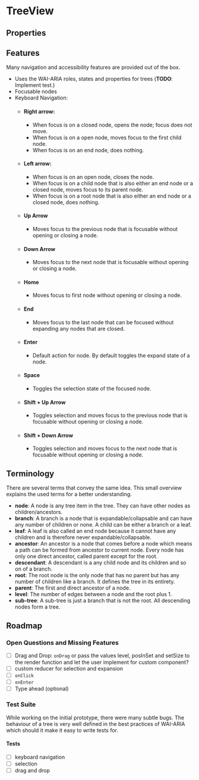 # TreeView

## Properties

## Features

Many navigation and accessibility features are provided out of the box.

- Uses the WAI-ARIA roles, states and properties for trees (**TODO**: Implement test.)
- Focusable nodes
- Keyboard Navigation:
  - #### Right arrow:
    - When focus is on a closed node, opens the node; focus does not move.
    - When focus is on a open node, moves focus to the first child node.
    - When focus is on an end node, does nothing.
  - #### Left arrow:
    - When focus is on an open node, closes the node.
    - When focus is on a child node that is also either an end node or a closed node, moves focus to its parent node.
    - When focus is on a root node that is also either an end node or a closed node, does nothing.
  - #### Up Arrow
    - Moves focus to the previous node that is focusable without opening or closing a node.
  - #### Down Arrow
    - Moves focus to the next node that is focusable without opening or closing a node.
  - #### Home
    - Moves focus to first node without opening or closing a node.
  - #### End
    - Moves focus to the last node that can be focused without expanding any nodes that are closed.
  - #### Enter
    - Default action for node. By default toggles the expand state of a node.
  - #### Space
    - Toggles the selection state of the focused node.
  - #### Shift + Up Arrow
    - Toggles selection and moves focus to the previous node that is focusable without opening or closing a node.
  - #### Shift + Down Arrow
    - Toggles selection and moves focus to the next node that is focusable without opening or closing a node.

## Terminology

There are several terms that convey the same idea. This small overview explains the used terms for a better understanding.

- **node**: A node is any tree item in the tree. They can have other nodes as children/ancestors.
- **branch**: A branch is a node that is expandable/collapsable and can have any number of children or none. A child can be either a branch or a leaf.
- **leaf**: A leaf is also called an end node because it cannot have any children and is therefore never expandable/collapsable.
- **ancestor**: An ancestor is a node that comes before a node which means a path can be formed from ancestor to current node. Every node has only one direct ancestor, called parent except for the root.
- **descendant**: A descendant is a any child node and its children and so on of a branch.
- **root**: The root node is the only node that has no parent but has any number of children like a branch. It defines the tree in its entirety.
- **parent**: The first and direct ancestor of a node.
- **level**: The number of edges between a node and the root plus 1.
- **sub-tree**: A sub-tree is just a branch that is not the root. All descending nodes form a tree.

## Roadmap

### Open Questions and Missing Features

- [ ] Drag and Drop: `onDrag` or pass the values level, posInSet and setSize to the render function and let the user implement for custom component?
- [ ] custom reducer for selection and expansion
- [ ] `onClick`
- [ ] `onEnter`
- [ ] Type ahead (optional)

### Test Suite

While working on the initial prototype, there were many subtle bugs. The behaviour of a tree is very well defined in the best practices of WAI-ARIA which should it make it easy to write tests for.

#### Tests

- [ ] keyboard navigation
- [ ] selection
- [ ] drag and drop
